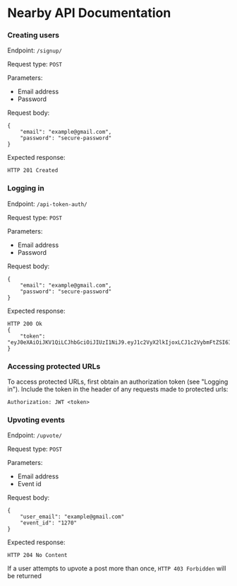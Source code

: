 # Nearby API Documentation

### Creating users
Endpoint: `/signup/`

Request type: `POST`

Parameters:
* Email address
* Password

Request body:
```
{
    "email": "example@gmail.com",
    "password": "secure-password"
}
```

Expected response:
```
HTTP 201 Created
```
### Logging in
Endpoint: `/api-token-auth/`

Request type: `POST`

Parameters:
* Email address
* Password

Request body:
```
{
    "email": "example@gmail.com",
    "password": "secure-password"
}
```

Expected response:
```
HTTP 200 Ok
{
    "token": "eyJ0eXAiOiJKV1QiLCJhbGciOiJIUzI1NiJ9.eyJ1c2VyX2lkIjoxLCJ1c2VybmFtZSI6ImxibDUxMDhAcHN1LmVkdSIsImV4cCI6MTUyNDE3OTk0NSwiZW1haWwiOiIifQ.m6gEl4Bvx6lT2BAcTxgXb_W4lKsuajggDet4QtKXvmI"
}
```

### Accessing protected URLs
To access protected URLs, first obtain an authorization token (see "Logging in"). Include the token in the header of any requests made to protected urls:
```
Authorization: JWT <token>
```

### Upvoting events
Endpoint: `/upvote/`

Request type: `POST`

Parameters:
* Email address
* Event id

Request body:
```
{
    "user_email": "example@gmail.com"
    "event_id": "1270"
}
```

Expected response:
```
HTTP 204 No Content
```

If a user attempts to upvote a post more than once, `HTTP 403 Forbidden` will be returned